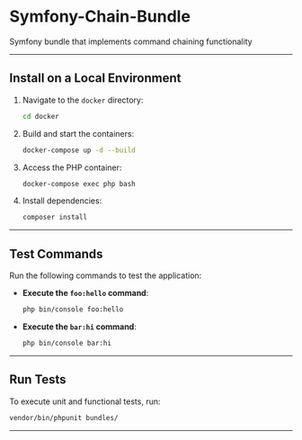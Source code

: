 # Symfony-Chain-Bundle
Symfony bundle that implements command chaining functionality

---

##  Install on a Local Environment

1. Navigate to the `docker` directory:
   ```sh
   cd docker
   ```

2. Build and start the containers:
   ```sh
   docker-compose up -d --build
   ```

3. Access the PHP container:
   ```sh
   docker-compose exec php bash
   ```

4. Install dependencies:
   ```sh
   composer install
   ```

---

##  Test Commands

Run the following commands to test the application:

- **Execute the `foo:hello` command**:
  ```sh
  php bin/console foo:hello
  ```

- **Execute the `bar:hi` command**:
  ```sh
  php bin/console bar:hi
  ```

---

##  Run Tests

To execute unit and functional tests, run:
```sh
vendor/bin/phpunit bundles/
```

---
